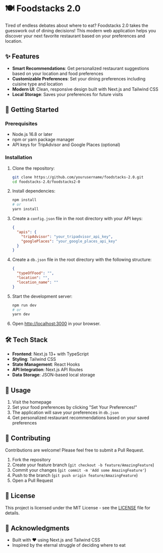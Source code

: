 # 🍽️ Foodstacks 2.0

Tired of endless debates about where to eat? Foodstacks 2.0 takes the guesswork out of dining decisions! This modern web application helps you discover your next favorite restaurant based on your preferences and location.

## ✨ Features

- **Smart Recommendations**: Get personalized restaurant suggestions based on your location and food preferences
- **Customizable Preferences**: Set your dining preferences including cuisine type and location
- **Modern UI**: Clean, responsive design built with Next.js and Tailwind CSS
- **Local Storage**: Saves your preferences for future visits

## 🚀 Getting Started

### Prerequisites

- Node.js 16.8 or later
- npm or yarn package manager
- API keys for TripAdvisor and Google Places (optional)

### Installation

1. Clone the repository:
   ```bash
   git clone https://github.com/yourusername/foodstacks-2.0.git
   cd foodstacks-2.0/foodstacks2-0
   ```

2. Install dependencies:
   ```bash
   npm install
   # or
   yarn install
   ```

3. Create a `config.json` file in the root directory with your API keys:
   ```json
   {
     "apis": {
       "tripAdvisor": "your_tripadvisor_api_key",
       "googlePlaces": "your_google_places_api_key"
     }
   }
   ```

4. Create a `db.json` file in the root directory with the following structure:
   ```json
   {
     "typeOfFood": "",
     "location": "",
     "location_name": ""
   }
   ```

5. Start the development server:
   ```bash
   npm run dev
   # or
   yarn dev
   ```

6. Open [http://localhost:3000](http://localhost:3000) in your browser.

## 🛠️ Tech Stack

- **Frontend**: Next.js 13+ with TypeScript
- **Styling**: Tailwind CSS
- **State Management**: React Hooks
- **API Integration**: Next.js API Routes
- **Data Storage**: JSON-based local storage

## 📱 Usage

1. Visit the homepage
2. Set your food preferences by clicking "Set Your Preferences!"
3. The application will save your preferences in `db.json`
4. Get personalized restaurant recommendations based on your saved preferences

## 🤝 Contributing

Contributions are welcome! Please feel free to submit a Pull Request.

1. Fork the repository
2. Create your feature branch (`git checkout -b feature/AmazingFeature`)
3. Commit your changes (`git commit -m 'Add some AmazingFeature'`)
4. Push to the branch (`git push origin feature/AmazingFeature`)
5. Open a Pull Request

## 📄 License

This project is licensed under the MIT License - see the [LICENSE](LICENSE) file for details.

## 🙏 Acknowledgments

- Built with ❤️ using Next.js and Tailwind CSS
- Inspired by the eternal struggle of deciding where to eat
